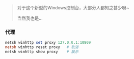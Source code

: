 <!-- 
title: PowerShell
sort: 
--> 

> 对于这个新型的Windows控制台，大部分人都知之甚少呀~
>
> 当然我也是…

### 代理

```powershell
netsh winhttp set proxy 127.0.0.1:10809
netsh winhttp reset proxy	# 取消
netsh winhttp show proxy	# 展示
```

